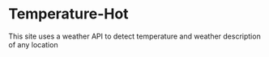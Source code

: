 # Temperature-Hot
This site uses a weather API to detect temperature and weather description of any location
